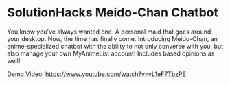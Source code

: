 # SolutionHacks Meido-Chan Chatbot

You know you've always wanted one. A personal maid that goes around your desktop. Now, the time has finally come. Introducing Meido-Chan, an anime-specialized chatbot
with the ability to not only converse with you, but also manage your own MyAnimeList account! Includes based opinions as well!

Demo Video:
https://www.youtube.com/watch?v=vL1eF7TbzPE
